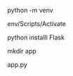 <!-- Create virtual environment -->
python -m venv 

<!-- Activate the environment -->
env/Scripts/Activate

<!-- Install Flask -->
python installl Flask

<!-- Create app directory -->
mkdir app

<!-- CReate app file -->
app.py